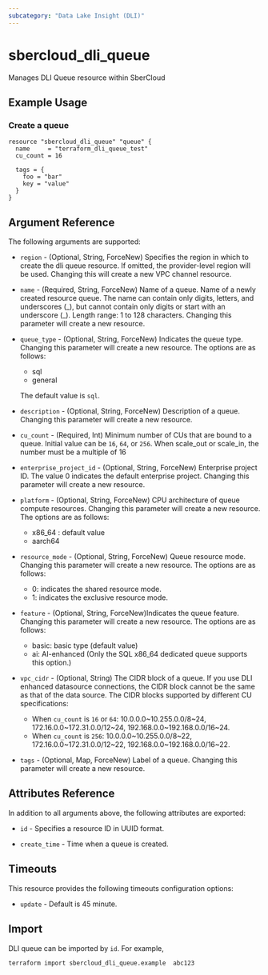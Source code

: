 ```yaml
---
subcategory: "Data Lake Insight (DLI)"
---
```


# sbercloud_dli_queue

Manages DLI Queue resource within SberCloud

## Example Usage

### Create a queue

```hcl
resource "sbercloud_dli_queue" "queue" {
  name     = "terraform_dli_queue_test"
  cu_count = 16

  tags = {
    foo = "bar"
    key = "value"
  }
}
```

## Argument Reference

The following arguments are supported:

* `region` - (Optional, String, ForceNew) Specifies the region in which to create the dli queue resource. If omitted,
  the provider-level region will be used. Changing this will create a new VPC channel resource.

* `name` - (Required, String, ForceNew) Name of a queue. Name of a newly created resource queue. The name can contain
  only digits, letters, and underscores (\_), but cannot contain only digits or start with an underscore (_). Length
  range: 1 to 128 characters. Changing this parameter will create a new resource.

* `queue_type` - (Optional, String, ForceNew) Indicates the queue type. Changing this parameter will create a new
  resource. The options are as follows:
  + sql
  + general

  The default value is `sql`.

* `description` - (Optional, String, ForceNew) Description of a queue. Changing this parameter will create a new
  resource.

* `cu_count` - (Required, Int) Minimum number of CUs that are bound to a queue. Initial value can be `16`,
  `64`, or `256`. When scale_out or scale_in, the number must be a multiple of 16

* `enterprise_project_id` - (Optional, String, ForceNew) Enterprise project ID. The value 0 indicates the default
  enterprise project. Changing this parameter will create a new resource.

* `platform` - (Optional, String, ForceNew) CPU architecture of queue compute resources. Changing this parameter will
  create a new resource. The options are as follows:
  + x86_64 : default value
  + aarch64

* `resource_mode` - (Optional, String, ForceNew) Queue resource mode. Changing this parameter will create a new
  resource. The options are as follows:
  + 0: indicates the shared resource mode.
  + 1: indicates the exclusive resource mode.

* `feature` - (Optional, String, ForceNew)Indicates the queue feature. Changing this parameter will create a new
  resource. The options are as follows:
  + basic: basic type (default value)
  + ai: AI-enhanced (Only the SQL x86_64 dedicated queue supports this option.)

* `vpc_cidr` - (Optional, String) The CIDR block of a queue. If you use DLI enhanced datasource connections, the CIDR block
  cannot be the same as that of the data source.
  The CIDR blocks supported by different CU specifications:

    + When `cu_count` is `16` or `64`: 10.0.0.0~10.255.0.0/8~24, 172.16.0.0~172.31.0.0/12~24,
      192.168.0.0~192.168.0.0/16~24.
    + When `cu_count` is `256`: 10.0.0.0~10.255.0.0/8~22, 172.16.0.0~172.31.0.0/12~22, 192.168.0.0~192.168.0.0/16~22.

* `tags` - (Optional, Map, ForceNew) Label of a queue. Changing this parameter will create a new resource.

## Attributes Reference

In addition to all arguments above, the following attributes are exported:

* `id` - Specifies a resource ID in UUID format.

* `create_time` - Time when a queue is created.

## Timeouts

This resource provides the following timeouts configuration options:

* `update` - Default is 45 minute.

## Import

DLI queue can be imported by  `id`. For example,

```
terraform import sbercloud_dli_queue.example  abc123
```
